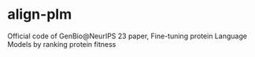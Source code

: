# align-plm
Official code of GenBio@NeurIPS 23 paper, Fine-tuning protein Language Models by ranking protein fitness
